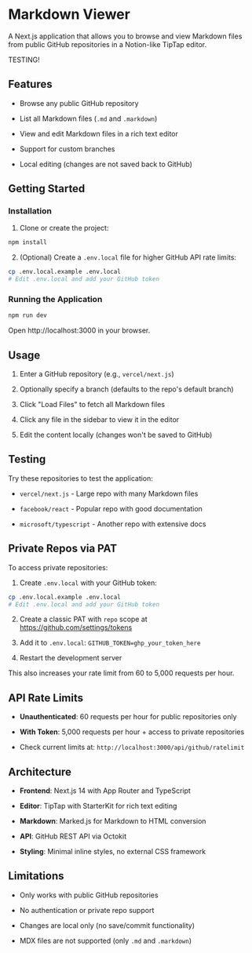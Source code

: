 # Markdown Viewer

A Next.js application that allows you to browse and view Markdown files from public GitHub repositories in a Notion-like TipTap editor.

TESTING!

## Features

*   Browse any public GitHub repository
    
*   List all Markdown files (`.md` and `.markdown`)
    
*   View and edit Markdown files in a rich text editor
    
*   Support for custom branches
    
*   Local editing (changes are not saved back to GitHub)
    

## Getting Started

### Installation

1.  Clone or create the project:
    

```bash
npm install
```

2.  (Optional) Create a `.env.local` file for higher GitHub API rate limits:
    

```bash
cp .env.local.example .env.local
# Edit .env.local and add your GitHub token
```

### Running the Application

```bash
npm run dev
```

Open http://localhost:3000 in your browser.

## Usage

1.  Enter a GitHub repository (e.g., `vercel/next.js`)
    
2.  Optionally specify a branch (defaults to the repo's default branch)
    
3.  Click "Load Files" to fetch all Markdown files
    
4.  Click any file in the sidebar to view it in the editor
    
5.  Edit the content locally (changes won't be saved to GitHub)
    

## Testing

Try these repositories to test the application:

*   `vercel/next.js` - Large repo with many Markdown files
    
*   `facebook/react` - Popular repo with good documentation
    
*   `microsoft/typescript` - Another repo with extensive docs
    

## Private Repos via PAT

To access private repositories:

1.  Create `.env.local` with your GitHub token:
    

```bash
cp .env.local.example .env.local
# Edit .env.local and add your GitHub token
```

2.  Create a classic PAT with `repo` scope at https://github.com/settings/tokens
    
3.  Add it to `.env.local`: `GITHUB_TOKEN=ghp_your_token_here`
    
4.  Restart the development server
    

This also increases your rate limit from 60 to 5,000 requests per hour.

## API Rate Limits

*   **Unauthenticated**: 60 requests per hour for public repositories only
    
*   **With Token**: 5,000 requests per hour + access to private repositories
    
*   Check current limits at: `http://localhost:3000/api/github/ratelimit`
    

## Architecture

*   **Frontend**: Next.js 14 with App Router and TypeScript
    
*   **Editor**: TipTap with StarterKit for rich text editing
    
*   **Markdown**: Marked.js for Markdown to HTML conversion
    
*   **API**: GitHub REST API via Octokit
    
*   **Styling**: Minimal inline styles, no external CSS framework
    

## Limitations

*   Only works with public GitHub repositories
    
*   No authentication or private repo support
    
*   Changes are local only (no save/commit functionality)
    
*   MDX files are not supported (only `.md` and `.markdown`)